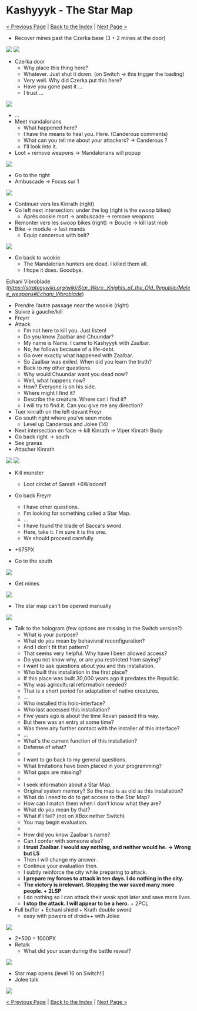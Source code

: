# Kashyyyk - The Star Map

[< Previous Page](054_Kashyyyk.md)
| [Back to the Index](./000_Index.md)
| [Next Page >](./056_Kashyyyk.md)


- Recover mines past the Czerka base (3 + 2 mines at the door)

![](../resources/images/switch/2022013011020300-B5D02A793ED06B4BA008125C7E302FC9.jpg)
![](../resources/images/switch/2022013011032600-B5D02A793ED06B4BA008125C7E302FC9.jpg)

- Czerka door
    - Why place this thing here?
    - Whatever. Just shut it down. (on Switch -> this trigger the loading)
    - Very well. Why did Czerka put this here?
    - Have you gone past it …
    - I trust …

![](../resources/images/switch/2022013011041400-B5D02A793ED06B4BA008125C7E302FC9.jpg)

- …
- Meet mandalorians
    - What happened here?
    - I have the means to heal you. Here. (Canderous comments)
    - What can you tell me about your attackers? -> Canderous ?
    - I'll look into it.
- Loot + remove weapons -> Mandalorians will popup

![](../resources/images/switch/2022013011155100-B5D02A793ED06B4BA008125C7E302FC9.jpg)

- Go to the right
- Ambuscade -> Focus sur 1

![](../resources/images/switch/2022013011200100-B5D02A793ED06B4BA008125C7E302FC9.jpg)

- Continuer vers les Kinrath (right)
- Go left next intersection: under the log (right is the swoop bikes)
    - Après cookie mort -> ambuscade -> remove weapons
- Remonter vers les swoop bikes (right) -> Boucle -> kill last mob
- Bike -> module -> last mands
    - Equip cancerous with belt?

![](../resources/images/switch/2022013011224100-B5D02A793ED06B4BA008125C7E302FC9.jpg)

- Go back to wookie
  - The Mandalorian hunters are dead. I killed them all.
  - I hope it does. Goodbye.

Echani Vibroblade (_https://strategywiki.org/wiki/Star_Wars:_Knights_of_the_Old_Republic/Melee_weapons#Echani_Vibroblade_)
- Prendre l’autre passage near the wookie (right)
- Suivre à gauche/kill
- Freyrr
- Attack
    - I'm not here to kill you. Just listen!
    - Do you know Zaalbar and Chuundar?
    - My name is Name. I came to Kashyyyk with Zaalbar.
    - No, he follows because of a life-debt.
    - Go over exactly what happened with Zaalbar.
    - So Zaalbar was exiled. When did you learn the truth?
    - Back to my other questions.
    - Why would Chuundar want you dead now?
    - Well, what happens now?
    - How? Everyone is on his side.
    - Where might I find it?
    - Describe the creature. Where can I find it?
    - I will try to find it. Can you give me any direction?
- Tuer kinrath on the left devant Freyr
- Go south right where you’ve seen mobs
    - Level up Canderous and Jolee (14)
- Next intersection en face -> kill Kinrath -> Viper Kinrath Body
- Go back right -> south
- See gravas
- Attacher Kinrath

![](../resources/images/switch/2022013011364600-B5D02A793ED06B4BA008125C7E302FC9.jpg)
![](../resources/images/switch/2022013011374700-B5D02A793ED06B4BA008125C7E302FC9.jpg)

- Kill monster
  - Loot circlet of Saresh +6Wisdom!!
- Go back Freyrr
    - I have other questions.
    - I'm looking for something called a Star Map.
    - …
    - I have found the blade of Bacca's sword.
    - Here, take it. I'm sure it is the one.
    - We should proceed carefully.
- +675PX


- Go to the south

![](../resources/images/switch/2022013011414200-B5D02A793ED06B4BA008125C7E302FC9.jpg)

- Get mines

![](../resources/images/switch/2022013011420300-B5D02A793ED06B4BA008125C7E302FC9.jpg)

- The star map can't be opened manually

![](../resources/images/switch/2022013011423000-B5D02A793ED06B4BA008125C7E302FC9.jpg)

- Talk to the hologram (few options are missing in the Switch version?)
    - What is your purpose?
    - What do you mean by behavioral reconfiguration?
    - And I don't fit that pattern?
    - That seems very helpful. Why have I been allowed access?
    - Do you not know why, or are you restricted from saying?
    - I want to ask questions about you and this installation.
    - Who built this installation in the first place?
    - If this place was built 30,000 years ago it predates the Republic.
    - Why was agricultural reformation needed?
    - That is a short period for adaptation of native creatures.
    - …
    - Who installed this holo-interface?
    - Who last accessed this installation?
    - Five years ago is about the time Revan passed this way.
    - But there was an entry at some time?
    - Was there any further contact with the installer of this interface?
    - …
    - What's the current function of this installation?
    - Defense of what?
    - 
    - I want to go back to my general questions.
    - What limitations have been placed in your programming?
    - What gaps are missing?
    - 
    - I seek information about a Star Map.
    - Original system memory? So the map is as old as this installation?
    - What do I need to do to get access to the Star Map?
    - How can I match them when I don't know what they are?
    - What do you mean by that?
    - What if I fail? (not on XBox nether Switch)
    - You may begin evaluation.
    - 
    - How did you know Zaalbar's name?
    - Can I confer with someone else?
    - **I trust Zaalbar. I would say nothing, and neither would he. -> Wrong but LS**
    - Then I will change my answer.
    - Continue your evaluation then.
    - I subtly reinforce the city while preparing to attack.
    - **I prepare my forces to attack in ten days. I do nothing in the city.**
    - **The victory is irrelevant. Stopping the war saved many more people. + 2LSP**
    - I do nothing so I can attack their weak spot later and save more lives.
    - **I stop the attack. I will appear to be a hero.** + 2PCL
- Full buffer + Echani shield + Krath double sword 
    - easy with powers of droid++ with Jolee

![](../resources/images/switch/2022013012010900-B5D02A793ED06B4BA008125C7E302FC9.jpg)

- 2*500 = 1000PX
- Retalk
    - What did your scan during the battle reveal?

![](../resources/images/switch/2022013012022200-B5D02A793ED06B4BA008125C7E302FC9.jpg)

- Star map opens (level 16 on Switch!!)
- Jolee talk

![](../resources/images/switch/2022013012064800-B5D02A793ED06B4BA008125C7E302FC9.jpg)


[< Previous Page](054_Kashyyyk.md)
| [Back to the Index](./000_Index.md)
| [Next Page >](./056_Kashyyyk.md)
